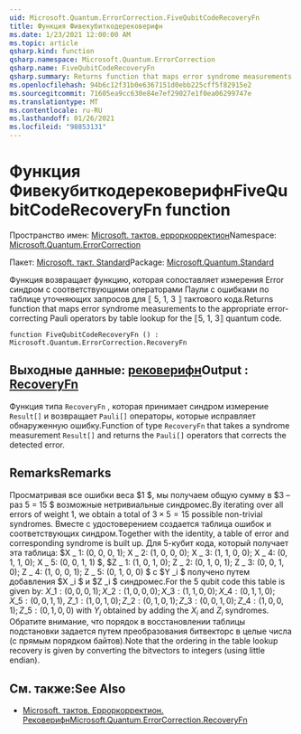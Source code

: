 ```yaml
---
uid: Microsoft.Quantum.ErrorCorrection.FiveQubitCodeRecoveryFn
title: Функция Фивекубиткодерековерифн
ms.date: 1/23/2021 12:00:00 AM
ms.topic: article
qsharp.kind: function
qsharp.namespace: Microsoft.Quantum.ErrorCorrection
qsharp.name: FiveQubitCodeRecoveryFn
qsharp.summary: Returns function that maps error syndrome measurements to the appropriate error-correcting Pauli operators by table lookup for the ⟦5, 1, 3⟧ quantum code.
ms.openlocfilehash: 94b6c12f31b0e6367151d0ebb225cff5f82915e2
ms.sourcegitcommit: 71605ea9cc630e84e7ef29027e1f0ea06299747e
ms.translationtype: MT
ms.contentlocale: ru-RU
ms.lasthandoff: 01/26/2021
ms.locfileid: "98853131"
---
```

# <a name="fivequbitcoderecoveryfn-function"></a><span data-ttu-id="8cec5-102">Функция Фивекубиткодерековерифн</span><span class="sxs-lookup"><span data-stu-id="8cec5-102">FiveQubitCodeRecoveryFn function</span></span>

<span data-ttu-id="8cec5-103">Пространство имен: [Microsoft. тактов. ерроркорректион](xref:Microsoft.Quantum.ErrorCorrection)</span><span class="sxs-lookup"><span data-stu-id="8cec5-103">Namespace: [Microsoft.Quantum.ErrorCorrection](xref:Microsoft.Quantum.ErrorCorrection)</span></span>

<span data-ttu-id="8cec5-104">Пакет: [Microsoft. такт. Standard](https://nuget.org/packages/Microsoft.Quantum.Standard)</span><span class="sxs-lookup"><span data-stu-id="8cec5-104">Package: [Microsoft.Quantum.Standard](https://nuget.org/packages/Microsoft.Quantum.Standard)</span></span>


<span data-ttu-id="8cec5-105">Функция возвращает функцию, которая сопоставляет измерения Error синдром с соответствующими операторами Паули с ошибками по таблице уточняющих запросов для ⟦ 5, 1, 3 ⟧ тактового кода.</span><span class="sxs-lookup"><span data-stu-id="8cec5-105">Returns function that maps error syndrome measurements to the appropriate error-correcting Pauli operators by table lookup for the ⟦5, 1, 3⟧ quantum code.</span></span>

```qsharp
function FiveQubitCodeRecoveryFn () : Microsoft.Quantum.ErrorCorrection.RecoveryFn
```


## <a name="output--recoveryfn"></a><span data-ttu-id="8cec5-106">Выходные данные: [рековерифн](xref:Microsoft.Quantum.ErrorCorrection.RecoveryFn)</span><span class="sxs-lookup"><span data-stu-id="8cec5-106">Output : [RecoveryFn](xref:Microsoft.Quantum.ErrorCorrection.RecoveryFn)</span></span>

<span data-ttu-id="8cec5-107">Функция типа `RecoveryFn` , которая принимает синдром измерение `Result[]` и возвращает `Pauli[]` операторы, которые исправляет обнаруженную ошибку.</span><span class="sxs-lookup"><span data-stu-id="8cec5-107">Function of type `RecoveryFn` that takes a syndrome measurement `Result[]` and returns the `Pauli[]` operators that corrects the detected error.</span></span>

## <a name="remarks"></a><span data-ttu-id="8cec5-108">Remarks</span><span class="sxs-lookup"><span data-stu-id="8cec5-108">Remarks</span></span>

<span data-ttu-id="8cec5-109">Просматривая все ошибки веса $1 $, мы получаем общую сумму в $3 – раз 5 = 15 $ возможные нетривиальные синдромес.</span><span class="sxs-lookup"><span data-stu-id="8cec5-109">By iterating over all errors of weight $1$, we obtain a total of $3\times 5=15$ possible non-trivial syndromes.</span></span>
<span data-ttu-id="8cec5-110">Вместе с удостоверением создается таблица ошибок и соответствующих синдром.</span><span class="sxs-lookup"><span data-stu-id="8cec5-110">Together with the identity, a table of error and corresponding syndrome is built up.</span></span> <span data-ttu-id="8cec5-111">Для 5-кубит кода, который получает эта таблица: $X \_ 1: (0, 0, 0, 1); X \_ 2: (1, 0, 0, 0); X \_ 3: (1, 1, 0, 0); X \_ 4: (0, 1, 1, 0); X \_ 5: (0, 0, 1, 1) $, $Z \_ 1: (1, 0, 1, 0); Z \_ 2: (0, 1, 0, 1); Z \_ 3: (0, 0, 1, 0); Z \_ 4: (1, 0, 0, 1); Z \_ 5: (0, 1, 0, 0) $ с $Y _i $ получено путем добавления $X _i $ и $Z _i $ синдромес.</span><span class="sxs-lookup"><span data-stu-id="8cec5-111">For the 5 qubit code this table is given by: $X\_1: (0,0,0,1); X\_2: (1,0,0,0); X\_3: (1,1,0,0); X\_4: (0,1,1,0); X\_5: (0,0,1,1)$, $Z\_1: (1,0,1,0); Z\_2: (0,1,0,1); Z\_3: (0,0,1,0); Z\_4: (1,0,0,1); Z\_5: (0,1,0,0)$ with $Y_i$ obtained by adding the $X_i$ and $Z_i$ syndromes.</span></span> <span data-ttu-id="8cec5-112">Обратите внимание, что порядок в восстановлении таблицы подстановки задается путем преобразования битвекторс в целые числа (с прямым порядком байтов).</span><span class="sxs-lookup"><span data-stu-id="8cec5-112">Note that the ordering in the table lookup recovery is given by converting the bitvectors to integers (using little endian).</span></span>

## <a name="see-also"></a><span data-ttu-id="8cec5-113">См. также:</span><span class="sxs-lookup"><span data-stu-id="8cec5-113">See Also</span></span>

- [<span data-ttu-id="8cec5-114">Microsoft. тактов. Ерроркорректион. Рековерифн</span><span class="sxs-lookup"><span data-stu-id="8cec5-114">Microsoft.Quantum.ErrorCorrection.RecoveryFn</span></span>](xref:Microsoft.Quantum.ErrorCorrection.RecoveryFn)